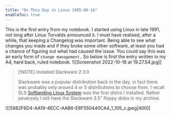 ```yaml
---
title: "On This Day in Linux 1995-06-16"
enableToc: true
---
```

This is the first entry from my notebook. I started using Linux in late 1991, not long after Linus Torvalds announced it. I  must have realised, after a while, that keeping a Changelog was important. Being able to see what changes you made and if they broke  some other software, at least you had a chance of figuring out what had caused the issue. You could say this was an early form of `change management.`
So below is first the entry written in my A4, hard back, ruled notebook.
![[Screenshot 2022-10-18 at 19.27.54.jpg]]
> [!NOTE] Installed Slackware 2.3.0
> 
> Slackware was a popular distribution back in the day, in fact there was probably only around 4 or 5 distributions to choose from. I recall SLS [Softlanding Linux System](https://en.wikipedia.org/wiki/Softlanding_Linux_System) was the first distro I installed.  Rather peversely I still have the Slackware 3.5" floppy disks in my archive.

![[5982F6D4-AA19-4ECC-AAB6-E8F550440CA4_1_105_c.jpeg|400]]